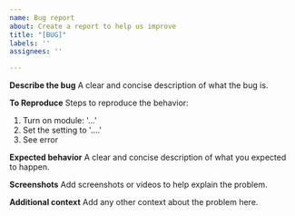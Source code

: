 ```yaml
---
name: Bug report
about: Create a report to help us improve
title: "[BUG]"
labels: ''
assignees: ''

---
```


**Describe the bug**
A clear and concise description of what the bug is.

**To Reproduce**
Steps to reproduce the behavior:
1. Turn on module: '...'
2. Set the setting to '....'
3. See error

**Expected behavior**
A clear and concise description of what you expected to happen.

**Screenshots**
Add screenshots or videos to help explain the problem.

**Additional context**
Add any other context about the problem here.
